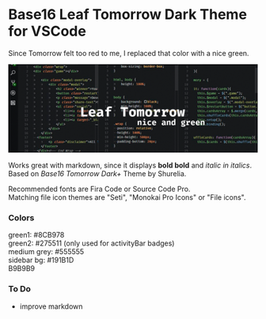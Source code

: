 # Base16 **Leaf Tomorrow** Dark Theme for VSCode
Since Tomorrow felt too red to me, I replaced that color with a nice green.

![screenshot](./screenshot.gif)

Works great with markdown, since it displays **bold bold** and *italic in italics*.  
Based on *Base16 Tomorrow Dark+* Theme by Shurelia.  

Recommended fonts are Fira Code or Source Code Pro.  
Matching file icon themes are "Seti", "Monokai Pro Icons" or "File icons".  


### Colors
green1: #8CB978  
green2: #275511 (only used for activityBar badges)  
medium grey: #555555  
sidebar bg: #191B1D  
B9B9B9


### To Do
- improve markdown 
